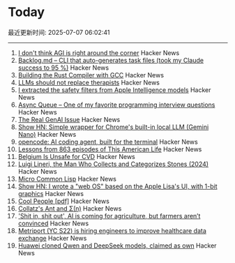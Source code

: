 # Today

最近更新时间: 2025-07-07 06:02:41

--- 
1. [I don't think AGI is right around the corner](https://www.dwarkesh.com/p/timelines-june-2025) Hacker News
2. [Backlog.md – CLI that auto-generates task files (took my Claude success to 95 %)](https://github.com/MrLesk/Backlog.md) Hacker News
3. [Building the Rust Compiler with GCC](https://fractalfir.github.io/generated_html/cg_gcc_bootstrap.html) Hacker News
4. [LLMs should not replace therapists](https://arxiv.org/abs/2504.18412) Hacker News
5. [I extracted the safety filters from Apple Intelligence models](https://github.com/BlueFalconHD/apple_generative_model_safety_decrypted) Hacker News
6. [Async Queue – One of my favorite programming interview questions](https://davidgomes.com/async-queue-interview-ai/) Hacker News
7. [The Real GenAI Issue](https://www.tbray.org/ongoing/When/202x/2025/07/06/AI-Manifesto) Hacker News
8. [Show HN: Simple wrapper for Chrome's built-in local LLM (Gemini Nano)](https://github.com/kstonekuan/simple-chromium-ai) Hacker News
9. [opencode: AI coding agent, built for the terminal](https://github.com/sst/opencode) Hacker News
10. [Lessons from 863 episodes of This American Life](https://indarktrees.com/misc/tal/) Hacker News
11. [Belgium Is Unsafe for CVD](https://floort.net/posts/belgium-unsafe-for-cvd/) Hacker News
12. [Luigi Lineri, the Man Who Collects and Categorizes Stones (2024)](https://mossandfog.com/luigi-lineri-the-man-who-collects-and-categorizes-stones/) Hacker News
13. [Micro Common Lisp](https://t3x.org/mcl/index.html) Hacker News
14. [Show HN: I wrote a "web OS" based on the Apple Lisa's UI, with 1-bit graphics](https://alpha.lisagui.com/) Hacker News
15. [Cool People [pdf]](https://www.apa.org/pubs/journals/releases/xge-xge0001799.pdf) Hacker News
16. [Collatz's Ant and Σ(n)](https://gbragafibra.github.io/2025/07/06/collatz_ant5.html) Hacker News
17. ['Shit in, shit out', AI is coming for agriculture, but farmers aren’t convinced](https://theconversation.com/shit-in-shit-out-ai-is-coming-for-agriculture-but-farmers-arent-convinced-259997) Hacker News
18. [Metriport (YC S22) is hiring engineers to improve healthcare data exchange](https://www.ycombinator.com/companies/metriport/jobs/Rn2Je8M-software-engineer) Hacker News
19. [Huawei cloned Qwen and DeepSeek models, claimed as own](https://dilemmaworks.substack.com/p/whistleblower-huawei-cloned-and-renamed) Hacker News
